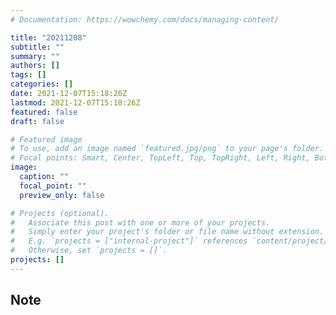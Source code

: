 ```yaml
---
# Documentation: https://wowchemy.com/docs/managing-content/

title: "20211208"
subtitle: ""
summary: ""
authors: []
tags: []
categories: []
date: 2021-12-07T15:18:26Z
lastmod: 2021-12-07T15:18:26Z
featured: false
draft: false

# Featured image
# To use, add an image named `featured.jpg/png` to your page's folder.
# Focal points: Smart, Center, TopLeft, Top, TopRight, Left, Right, BottomLeft, Bottom, BottomRight.
image:
  caption: ""
  focal_point: ""
  preview_only: false

# Projects (optional).
#   Associate this post with one or more of your projects.
#   Simply enter your project's folder or file name without extension.
#   E.g. `projects = ["internal-project"]` references `content/project/deep-learning/index.md`.
#   Otherwise, set `projects = []`.
projects: []
---
```


## Note

